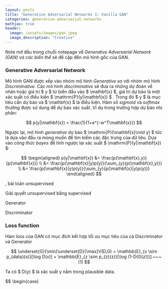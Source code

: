 ```yaml
---
layout: posts
title: "Generative Adversarial Networks I: Vanilla GAN"
categories: generative-adversarial-networks
mathjax: true
header:
  image: /assets/images/gan.jpeg
  image_description: "Creative"
---
```


Note mở đầu trong chuỗi notepage về *Generative Adversarial Network (GAN) và các biến thể* sẽ đề cập đến mô hình gốc của GAN.

### Generative Adversarial Network

Mô hình GAN được xếp vào nhóm mô hình *Generative* so với nhóm mô hình *Discriminative*. Các mô hình *discriminative* sẽ đưa ra 
những dự đoán về nhãn hoặc giá trị $ y $ từ biến đầu vào $ \mathbf{x} $, giá trị dự báo là một xác suất có điều kiện $ \mathrm{P}(y|\mathbf{x}) $ .
 Trong đó $ y $ là mục tiêu cần dự báo và $ \mathbf{x} $ là điều kiện. Hàm số *sigmoid* và *softmax* thường được sử dụng để dự báo xác suất. 
Ví dụ trong trường hợp dự báo nhị phân:

$$ p(y|\mathbf{x}) = \frac{1}{1+e^{-w^T\mathbf{x}}} $$

Ngược lại, mô hình *generative* dự báo $ \mathrm{P}(\mathbf{x}\mid y) $ tức là dựa vào đầu ra mong muốn để tìm kiếm các đặc trưng của dữ liệu. 
Dựa vào *công thức bayes* để tính ngược lại xác suất $ \mathrm{P}(y|\mathbf{x}) $:

$$ \begin{aligned} p(y|\mathbf{x}) &= \frac{p(\mathbf{x},y)}{p(\mathbf{x})} \\ &= \frac{p(\mathbf{x}|y)p(y)}{\sum_{y}{p(\mathbf{x},y)}} \\ &= \frac{p(\mathbf{x}|y)p(y)}{\sum_{y}{p(\mathbf{x}|y)p(y)}} \end{aligned} $$



, bài toán unsupervised

Giải quyết unsupervised bằng supervised

Generator

Discriminator

### Loss function

Hàm loss của GAN có mục đích kết hợp tối ưu mục tiêu của cả Discriminator và Generator

$$ \underset{G}{\min}\underset{D}{\max}V(D,G) = \mathbb{E}_{x \sim p_{data}(x)}[\log D(x)] + \mathbb{E}_{z \sim p_{z}(z)}[\log (1-D(G(z)))] ~~~ (1) $$

Ta có $ D(y) $ là xác suất y nằm trong plausible data.

$$ \begin{case}